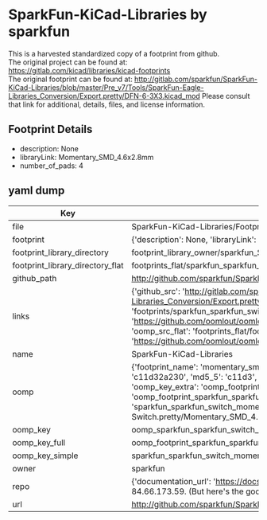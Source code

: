 # SparkFun-KiCad-Libraries by sparkfun  
This is a harvested standardized copy of a footprint from github.  
The original project can be found at:  
https://gitlab.com/kicad/libraries/kicad-footprints  
The original footprint can be found at:
http://gitlab.com/sparkfun/SparkFun-KiCad-Libraries/blob/master/Pre_v7/Tools/SparkFun-Eagle-Libraries_Conversion/Export.pretty/DFN-6-3X3.kicad_mod
Please consult that link for additional, details, files, and license information.  
## Footprint Details
* description: None  
* libraryLink: Momentary_SMD_4.6x2.8mm  
* number_of_pads: 4  
## yaml dump  
| Key | Value |  
| --- | --- |  
| file | SparkFun-KiCad-Libraries/Footprints/SparkFun-Switch.pretty/Momentary_SMD_4.6x2.8mm.kicad_mod |  
| footprint | {'description': None, 'libraryLink': 'Momentary_SMD_4.6x2.8mm', 'number_of_pads': 4} |  
| footprint_library_directory | footprint_library_owner/sparkfun_SparkFun-KiCad-Libraries |  
| footprint_library_directory_flat | footprints_flat/sparkfun_sparkfun_switch_momentary_smd_4_6x2_8mm/working |  
| github_path | http://github.com/sparkfun/SparkFun-KiCad-Libraries/blob/master/Footprints/SparkFun-Switch.pretty/Momentary_SMD_4.6x2.8mm.kicad_mod |  
| links | {'github_src': 'http://gitlab.com/sparkfun/SparkFun-KiCad-Libraries/blob/master/Pre_v7/Tools/SparkFun-Eagle-Libraries_Conversion/Export.pretty/DFN-6-3X3.kicad_mod', 'github_src_repo': 'https://gitlab.com/kicad/libraries/kicad-footprints', 'oomp_bot': 'footprints/sparkfun_sparkfun_switch_momentary_smd_4_6x2_8mm/working', 'oomp_bot_github': 'https://github.com/oomlout/oomlout_oomp_footprint_bot/tree/main/footprints/sparkfun_sparkfun_switch_momentary_smd_4_6x2_8mm/working', 'oomp_src_flat': 'footprints_flat/footprints_flat/sparkfun_sparkfun_switch_momentary_smd_4_6x2_8mm/working', 'oomp_src_flat_github': 'https://github.com/oomlout/oomlout_oomp_footprint_src/tree/main/footprints_flat/sparkfun_sparkfun_switch_momentary_smd_4_6x2_8mm/working'} |  
| name | SparkFun-KiCad-Libraries |  
| oomp | {'footprint_name': 'momentary_smd_4_6x2_8mm', 'library_name': 'sparkfun_switch', 'md5': 'c11d32a230d2bf24f59828ff1fd24ab9', 'md5_10': 'c11d32a230', 'md5_5': 'c11d3', 'md5_6': 'c11d32', 'oomp_key': 'oomp_sparkfun_sparkfun_switch_momentary_smd_4_6x2_8mm', 'oomp_key_extra': 'oomp_footprint_sparkfun_sparkfun_switch_momentary_smd_4_6x2_8mm', 'oomp_key_full': 'oomp_footprint_sparkfun_sparkfun_switch_momentary_smd_4_6x2_8mm_c11d32', 'oomp_key_simple': 'sparkfun_sparkfun_switch_momentary_smd_4_6x2_8mm', 'original_filename': 'SparkFun-KiCad-Libraries/Footprints/SparkFun-Switch.pretty/Momentary_SMD_4.6x2.8mm.kicad_mod', 'owner_name': 'sparkfun'} |  
| oomp_key | oomp_sparkfun_sparkfun_switch_momentary_smd_4_6x2_8mm |  
| oomp_key_full | oomp_footprint_sparkfun_sparkfun_switch_momentary_smd_4_6x2_8mm |  
| oomp_key_simple | sparkfun_sparkfun_switch_momentary_smd_4_6x2_8mm |  
| owner | sparkfun |  
| repo | {'documentation_url': 'https://docs.github.com/rest/overview/resources-in-the-rest-api#rate-limiting', 'message': "API rate limit exceeded for 84.66.173.59. (But here's the good news: Authenticated requests get a higher rate limit. Check out the documentation for more details.)"} |  
| url | http://github.com/sparkfun/SparkFun-KiCad-Libraries |  

